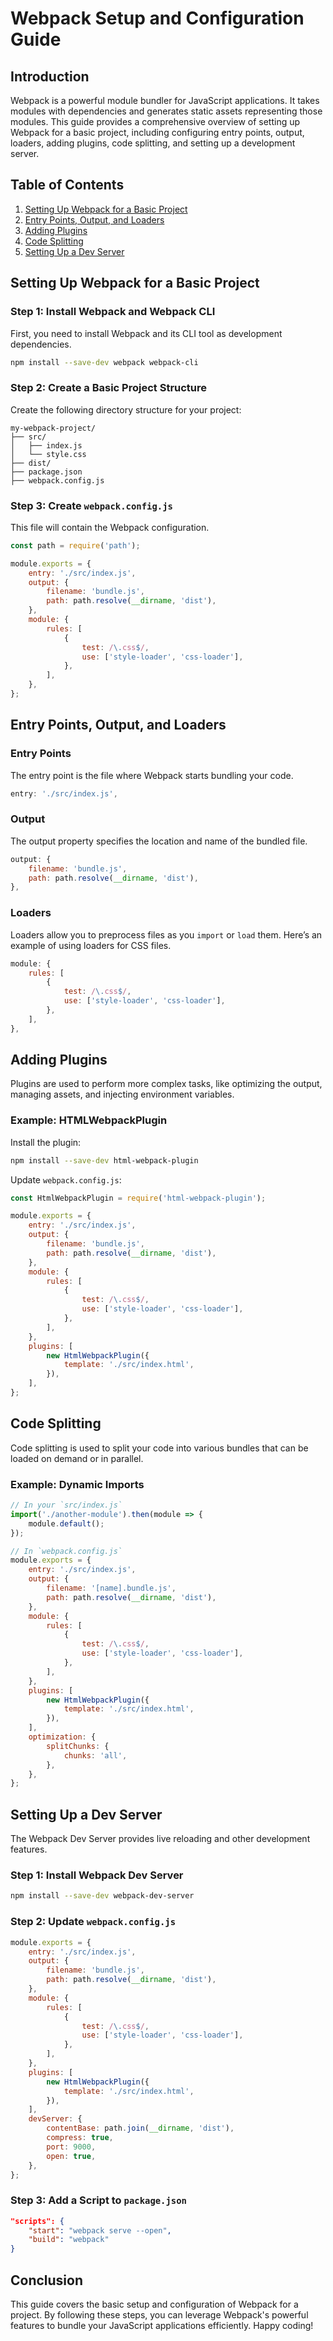 # Webpack Setup and Configuration Guide

## Introduction

Webpack is a powerful module bundler for JavaScript applications. It takes modules with dependencies and generates static assets representing those modules. This guide provides a comprehensive overview of setting up Webpack for a basic project, including configuring entry points, output, loaders, adding plugins, code splitting, and setting up a development server.

## Table of Contents

1. [Setting Up Webpack for a Basic Project](#setting-up-webpack-for-a-basic-project)
2. [Entry Points, Output, and Loaders](#entry-points-output-and-loaders)
3. [Adding Plugins](#adding-plugins)
4. [Code Splitting](#code-splitting)
5. [Setting Up a Dev Server](#setting-up-a-dev-server)

## Setting Up Webpack for a Basic Project

### Step 1: Install Webpack and Webpack CLI

First, you need to install Webpack and its CLI tool as development dependencies.

```bash
npm install --save-dev webpack webpack-cli
```

### Step 2: Create a Basic Project Structure

Create the following directory structure for your project:

```
my-webpack-project/
├── src/
│   ├── index.js
│   └── style.css
├── dist/
├── package.json
├── webpack.config.js
```

### Step 3: Create `webpack.config.js`

This file will contain the Webpack configuration.

```javascript
const path = require('path');

module.exports = {
    entry: './src/index.js',
    output: {
        filename: 'bundle.js',
        path: path.resolve(__dirname, 'dist'),
    },
    module: {
        rules: [
            {
                test: /\.css$/,
                use: ['style-loader', 'css-loader'],
            },
        ],
    },
};
```

## Entry Points, Output, and Loaders

### Entry Points

The entry point is the file where Webpack starts bundling your code.

```javascript
entry: './src/index.js',
```

### Output

The output property specifies the location and name of the bundled file.

```javascript
output: {
    filename: 'bundle.js',
    path: path.resolve(__dirname, 'dist'),
},
```

### Loaders

Loaders allow you to preprocess files as you `import` or `load` them. Here’s an example of using loaders for CSS files.

```javascript
module: {
    rules: [
        {
            test: /\.css$/,
            use: ['style-loader', 'css-loader'],
        },
    ],
},
```

## Adding Plugins

Plugins are used to perform more complex tasks, like optimizing the output, managing assets, and injecting environment variables.

### Example: HTMLWebpackPlugin

Install the plugin:

```bash
npm install --save-dev html-webpack-plugin
```

Update `webpack.config.js`:

```javascript
const HtmlWebpackPlugin = require('html-webpack-plugin');

module.exports = {
    entry: './src/index.js',
    output: {
        filename: 'bundle.js',
        path: path.resolve(__dirname, 'dist'),
    },
    module: {
        rules: [
            {
                test: /\.css$/,
                use: ['style-loader', 'css-loader'],
            },
        ],
    },
    plugins: [
        new HtmlWebpackPlugin({
            template: './src/index.html',
        }),
    ],
};
```

## Code Splitting

Code splitting is used to split your code into various bundles that can be loaded on demand or in parallel.

### Example: Dynamic Imports

```javascript
// In your `src/index.js`
import('./another-module').then(module => {
    module.default();
});

// In `webpack.config.js`
module.exports = {
    entry: './src/index.js',
    output: {
        filename: '[name].bundle.js',
        path: path.resolve(__dirname, 'dist'),
    },
    module: {
        rules: [
            {
                test: /\.css$/,
                use: ['style-loader', 'css-loader'],
            },
        ],
    },
    plugins: [
        new HtmlWebpackPlugin({
            template: './src/index.html',
        }),
    ],
    optimization: {
        splitChunks: {
            chunks: 'all',
        },
    },
};
```

## Setting Up a Dev Server

The Webpack Dev Server provides live reloading and other development features.

### Step 1: Install Webpack Dev Server

```bash
npm install --save-dev webpack-dev-server
```

### Step 2: Update `webpack.config.js`

```javascript
module.exports = {
    entry: './src/index.js',
    output: {
        filename: 'bundle.js',
        path: path.resolve(__dirname, 'dist'),
    },
    module: {
        rules: [
            {
                test: /\.css$/,
                use: ['style-loader', 'css-loader'],
            },
        ],
    },
    plugins: [
        new HtmlWebpackPlugin({
            template: './src/index.html',
        }),
    ],
    devServer: {
        contentBase: path.join(__dirname, 'dist'),
        compress: true,
        port: 9000,
        open: true,
    },
};
```

### Step 3: Add a Script to `package.json`

```json
"scripts": {
    "start": "webpack serve --open",
    "build": "webpack"
}
```

## Conclusion

This guide covers the basic setup and configuration of Webpack for a project. By following these steps, you can leverage Webpack's powerful features to bundle your JavaScript applications efficiently. Happy coding!